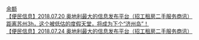   
[余额](http://www.dianyue.me/archives/655/nokcnwsc98gxs7ku/)  
[【便民信息】2018.07.20 奥地利最大的信息发布平台（招工租房二手服务商讯）](http://www.dianyue.me/archives/635/ppvptp5cw7qstlvt/)  
[距离苏州3h，这个被低估的度假天堂，将成为下个“济州岛”！](http://www.dianyue.me/archives/472/rw1z7dd85g1ussak/)  
[【便民信息】2018.07.24 奥地利最大的信息发布平台（招工租房二手服务商讯）](http://www.dianyue.me/archives/660/uhgz6zytzkbc8e5i/)